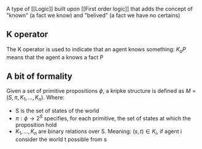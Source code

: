 A type of [[Logic]] built upon [[First order logic]] that adds the concept of "known" (a fact we know) and "belived" (a fact we have no certains)

## K operator

The K operator is used to indicate that an agent knows something:
$K_a P$ means that the agent a knows a fact P

## A bit of formality

Given a set of primitive propositions $\phi$, a kripke structure is defined as $M = (S,\pi, K_1, \dots, K_n)$. Where:
- S is the set of states of the world
- $\pi: \phi \rightarrow 2^S$ specifies, for each primitive, the set of states at which the proposition hold
- $K_1, \dots, K_n$ are binary relations over S. Meaning: $(s,t) \in K_i$, if agent i consider the world t possible from s